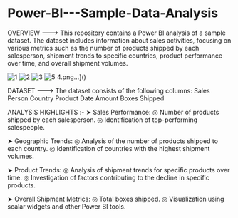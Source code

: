 # Power-BI---Sample-Data-Analysis
OVERVIEW
 --->  This repository contains a Power BI analysis of a sample dataset. The dataset includes information about sales activities, focusing on various metrics such as the number of products shipped by each salesperson, shipment trends to specific countries, product performance over time, and overall shipment volumes.

![1](https://github.com/Sarath-Kandala-04/Power-BI---Sample-Data-Analysis/assets/103217487/e921e1d9-bf2d-48e8-9bd5-a293e5944c7c)
![2](https://github.com/Sarath-Kandala-04/Power-BI---Sample-Data-Analysis/assets/103217487/1d4eb3f9-2a28-4a0b-b293-f9e9b282a800)
![3](https://github.com/Sarath-Kandala-04/Power-BI---Sample-Data-Analysis/assets/103217487/f68a334e-0a24-4794-97e0-dc4b1e6096c7)
![5](https://github.com/Sarath-Kandala-04/Power-BI---Sample-Data-Analysis/assets/103217487/0fb7f2e9-360f-4163-8bd4-203ff20ea18a)
4.png…]()


 DATASET
 --->  The dataset consists of the following columns:
        Sales Person
        Country
        Product
        Date
        Amount
        Boxes Shipped

ANALYSIS HIGHLIGHTS :-
   ➤ Sales Performance:
       ◎ Number of products shipped by each salesperson.
       ◎ Identification of top-performing salespeople.
   
   ➤ Geographic Trends:
       ◎ Analysis of the number of products shipped to each country.
       ◎ Identification of countries with the highest shipment volumes.

   ➤ Product Trends:
       ◎ Analysis of shipment trends for specific products over time.
       ◎ Investigation of factors contributing to the decline in specific products.

   ➤ Overall Shipment Metrics:
       ◎ Total boxes shipped.
       ◎ Visualization using scalar widgets and other Power BI tools.

